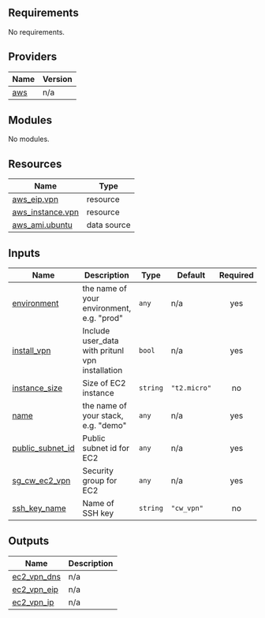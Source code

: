 <!-- BEGIN_TF_DOCS -->
## Requirements

No requirements.

## Providers

| Name | Version |
|------|---------|
| <a name="provider_aws"></a> [aws](#provider\_aws) | n/a |

## Modules

No modules.

## Resources

| Name | Type |
|------|------|
| [aws_eip.vpn](https://registry.terraform.io/providers/hashicorp/aws/latest/docs/resources/eip) | resource |
| [aws_instance.vpn](https://registry.terraform.io/providers/hashicorp/aws/latest/docs/resources/instance) | resource |
| [aws_ami.ubuntu](https://registry.terraform.io/providers/hashicorp/aws/latest/docs/data-sources/ami) | data source |

## Inputs

| Name | Description | Type | Default | Required |
|------|-------------|------|---------|:--------:|
| <a name="input_environment"></a> [environment](#input\_environment) | the name of your environment, e.g. "prod" | `any` | n/a | yes |
| <a name="input_install_vpn"></a> [install\_vpn](#input\_install\_vpn) | Include user\_data with pritunl vpn installation | `bool` | n/a | yes |
| <a name="input_instance_size"></a> [instance\_size](#input\_instance\_size) | Size of EC2 instance | `string` | `"t2.micro"` | no |
| <a name="input_name"></a> [name](#input\_name) | the name of your stack, e.g. "demo" | `any` | n/a | yes |
| <a name="input_public_subnet_id"></a> [public\_subnet\_id](#input\_public\_subnet\_id) | Public subnet id for EC2 | `any` | n/a | yes |
| <a name="input_sg_cw_ec2_vpn"></a> [sg\_cw\_ec2\_vpn](#input\_sg\_cw\_ec2\_vpn) | Security group for EC2 | `any` | n/a | yes |
| <a name="input_ssh_key_name"></a> [ssh\_key\_name](#input\_ssh\_key\_name) | Name of SSH key | `string` | `"cw_vpn"` | no |

## Outputs

| Name | Description |
|------|-------------|
| <a name="output_ec2_vpn_dns"></a> [ec2\_vpn\_dns](#output\_ec2\_vpn\_dns) | n/a |
| <a name="output_ec2_vpn_eip"></a> [ec2\_vpn\_eip](#output\_ec2\_vpn\_eip) | n/a |
| <a name="output_ec2_vpn_ip"></a> [ec2\_vpn\_ip](#output\_ec2\_vpn\_ip) | n/a |
<!-- END_TF_DOCS -->